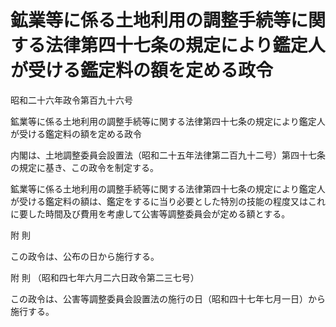 # 鉱業等に係る土地利用の調整手続等に関する法律第四十七条の規定により鑑定人が受ける鑑定料の額を定める政令

昭和二十六年政令第百九十六号

鉱業等に係る土地利用の調整手続等に関する法律第四十七条の規定により鑑定人が受ける鑑定料の額を定める政令

内閣は、土地調整委員会設置法（昭和二十五年法律第二百九十二号）第四十七条の規定に基き、この政令を制定する。

鉱業等に係る土地利用の調整手続等に関する法律第四十七条の規定により鑑定人が受ける鑑定料の額は、鑑定をするに当り必要とした特別の技能の程度又はこれに要した時間及び費用を考慮して公害等調整委員会が定める額とする。

附 則

この政令は、公布の日から施行する。

附 則 （昭和四七年六月二六日政令第二三七号）

この政令は、公害等調整委員会設置法の施行の日（昭和四十七年七月一日）から施行する。
